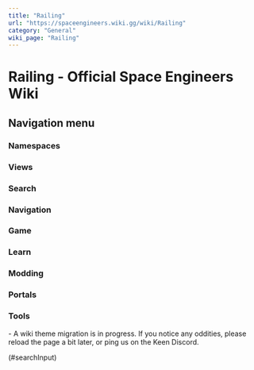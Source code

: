 ```yaml
---
title: "Railing"
url: "https://spaceengineers.wiki.gg/wiki/Railing"
category: "General"
wiki_page: "Railing"
---
```


# Railing - Official Space Engineers Wiki

## Navigation menu

### Namespaces

### Views

### Search

### Navigation

### Game

### Learn

### Modding

### Portals

### Tools

\- A wiki theme migration is in progress. If you notice any oddities, please reload the page a bit later, or ping us on the Keen Discord.

(#searchInput)